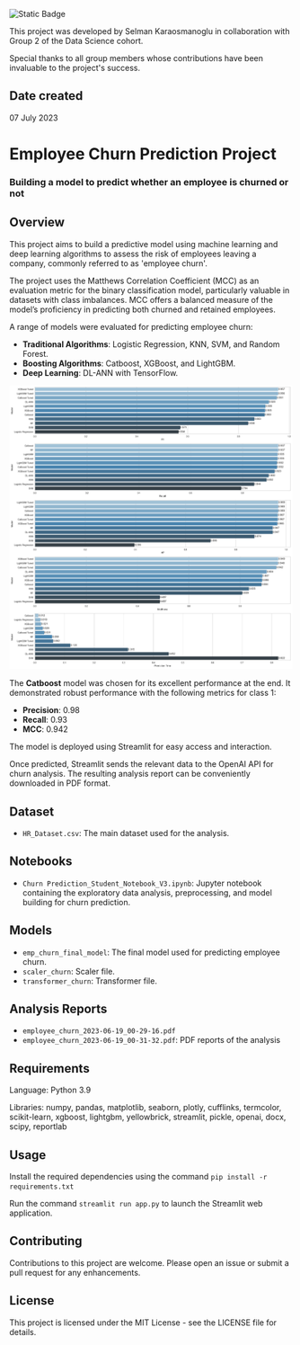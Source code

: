 ![Static Badge](https://img.shields.io/badge/python-3.10-blue)

This project was developed by Selman Karaosmanoglu in collaboration with Group 2 of the Data Science cohort. 

Special thanks to all group members whose contributions have been invaluable to the project's success.

## Date created
07 July 2023

# Employee Churn Prediction Project
### Building a model to predict whether an employee is churned or not

## Overview
This project aims to build a predictive model using machine learning and deep learning algorithms to assess the risk of employees leaving a company, commonly referred to as 'employee churn'.

The project uses the Matthews Correlation Coefficient (MCC) as an evaluation metric for the binary classification model, particularly valuable in datasets with class imbalances. MCC offers a balanced measure of the model’s proficiency in predicting both churned and retained employees.

A range of models were evaluated for predicting employee churn:

- **Traditional Algorithms**: Logistic Regression, KNN, SVM, and Random Forest.
- **Boosting Algorithms**: Catboost, XGBoost, and LightGBM.
- **Deep Learning**: DL-ANN with TensorFlow.

![screenshot](models-comparison.png)

The **Catboost** model was chosen for its excellent performance at the end. It demonstrated robust performance with the following metrics for class 1:
- **Precision**: 0.98
- **Recall**: 0.93
- **MCC**: 0.942

The model is deployed using Streamlit for easy access and interaction.

Once predicted, Streamlit sends the relevant data to the OpenAI API for churn analysis. The resulting analysis report can be conveniently downloaded in PDF format.

## Dataset
- `HR_Dataset.csv`: The main dataset used for the analysis.

## Notebooks
- `Churn Prediction_Student_Notebook_V3.ipynb`: Jupyter notebook containing the exploratory data analysis, preprocessing, and model building for churn prediction.

## Models
- `emp_churn_final_model`: The final model used for predicting employee churn.
- `scaler_churn`: Scaler file.
- `transformer_churn`: Transformer file.

## Analysis Reports
- `employee_churn_2023-06-19_00-29-16.pdf`
- `employee_churn_2023-06-19_00-31-32.pdf`: PDF reports of the analysis

## Requirements

Language: Python 3.9

Libraries: numpy, pandas, matplotlib, seaborn, plotly, cufflinks, termcolor, scikit-learn, xgboost, lightgbm, yellowbrick, streamlit, pickle, openai, docx, scipy, reportlab

## Usage
Install the required dependencies using the command `pip install -r requirements.txt`

Run the command `streamlit run app.py` to launch the Streamlit web application.

## Contributing
Contributions to this project are welcome. Please open an issue or submit a pull request for any enhancements.

## License
This project is licensed under the MIT License - see the LICENSE file for details.
